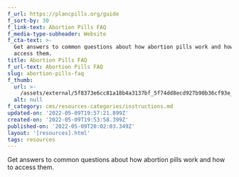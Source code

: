 ```yaml
---
f_url: https://plancpills.org/guide
f_sort-by: 30
f_link-text: Abortion Pills FAQ
f_media-type-subheader: Website
f_cta-text: >-
  Get answers to common questions about how abortion pills work and how to
  access them.
title: Abortion Pills FAQ
f_url-text: Abortion Pills FAQ
slug: abortion-pills-faq
f_thumb:
  url: >-
    /assets/external/5f8373e6cc81a18b4a3137bf_5f74dd8ecd927b90b36cf93e_plan-c-card.svg
  alt: null
f_category: cms/resources-categories/instructions.md
updated-on: '2022-05-09T19:57:21.899Z'
created-on: '2022-05-09T19:53:58.399Z'
published-on: '2022-05-09T20:02:03.349Z'
layout: '[resources].html'
tags: resources
---
```


Get answers to common questions about how abortion pills work and how to access them.
